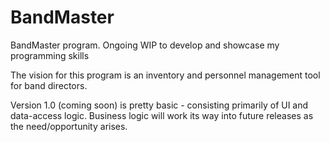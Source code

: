# BandMaster
BandMaster program. Ongoing WIP to develop and showcase my programming skills

The vision for this program is an inventory and personnel management tool for band directors.

Version 1.0 (coming soon) is pretty basic - consisting primarily of UI and data-access logic. Business logic will work its way into future releases as the need/opportunity arises.
